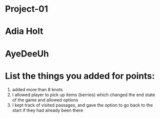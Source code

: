 # Project-01

# Adia Holt

# AyeDeeUh

# List the things you added for points:
1. added more than 8 knots
2. I allowed player to pick up items (berries) which changed the end state of the game and allowed options
3. I kept track of visited passages, and gave the option to go back to the start if they had already been there
